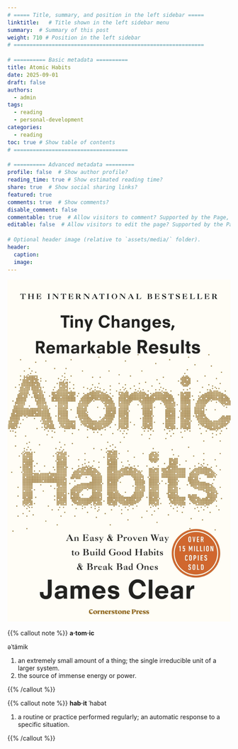 ```yaml
---
# ===== Title, summary, and position in the left sidebar =====
linktitle:   # Title shown in the left sidebar menu
summary:  # Summary of this post
weight: 710 # Position in the left sidebar
# ============================================================

# ========== Basic metadata ==========
title: Atomic Habits
date: 2025-09-01
draft: false
authors:
  - admin
tags:
  - reading
  - personal-development
categories:
  - reading
toc: true # Show table of contents
# ====================================

# ========== Advanced metadata =========
profile: false  # Show author profile?
reading_time: true # Show estimated reading time?
share: true  # Show social sharing links?
featured: true
comments: true  # Show comments?
disable_comment: false
commentable: true  # Allow visitors to comment? Supported by the Page, Post, and Book content types.
editable: false  # Allow visitors to edit the page? Supported by the Page, Post, and Book content types.

# Optional header image (relative to `assets/media/` folder).
header:
  caption: 
  image:  
---
```


![Atomic Habits: The life-changing million copy bestseller : Clear, James:  Amazon.de: Books](https://raw.githubusercontent.com/EckoTan0804/upic-repo/master/uPic/81F90H7hnML.jpg)

{{% callout  note %}}
**a·tom·ic**

ǝˈtämik

1. an extremely small amount of a thing; the single irreducible unit of a larger system.
2. the source of immense energy or power.

{{% /callout %}}

{{% callout  note %}}
**hab·it**
ˈhabǝt
1. a routine or practice performed regularly; an automatic response to a specific situation.

{{% /callout %}}